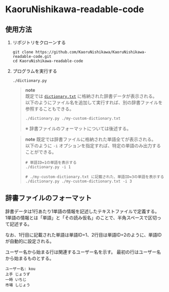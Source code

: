 # KaoruNishikawa-readable-code

## 使用方法

1. リポジトリをクローンする

   ```shell
   git clone https://github.com/KaoruNishikawa/KaoruNishikawa-readable-code.git
   cd KaoruNishikawa-readable-code
   ```

2. プログラムを実行する

   ```shell
   ./dictionary.py
   ```

   > **note**  
   > 既定では [`dictionary.txt`](./dictionary-data.txt) に格納された辞書データが表示される。  
   > 以下のようにファイル名を追加して実行すれば、別の辞書ファイルを参照することもできる。
   >
   > ```shell
   > ./dictionary.py ./my-custom-dictionary.txt
   > ```
   >
   > ※ 辞書ファイルのフォーマットについては後述する。

   > **note**
   > 既定では辞書ファイルに格納された単語全てが表示される。  
   > 以下のように `-i` オプションを指定すれば、特定の単語のみ出力することができる。
   >
   > ```shell
   > # 単語ID=1の単語を表示する
   > ./dictionary.py -i 1
   >
   > # ./my-custom-dictionary.txt に記載された、単語ID=3の単語を表示する
   > ./dictionary.py ./my-custom-dictionary.txt -i 3
   > ```

## 辞書ファイルのフォーマット

辞書データは1行あたり1単語の情報を記述したテキストファイルで定義する。  
1単語の情報とは「単語」と「その読み仮名」のことで、半角スペースで区切って記述する。

なお、1行目に記載された単語は単語ID=1、2行目は単語ID=2のように、単語IDが自動的に設定される。

ユーザー名から始まる行は関連するユーザー名を示す。
最初の行はユーザー名から始まるものとする。

```text
ユーザー名: kou
上手 じょうず
一時 いちじ
市場 しじょう
```
